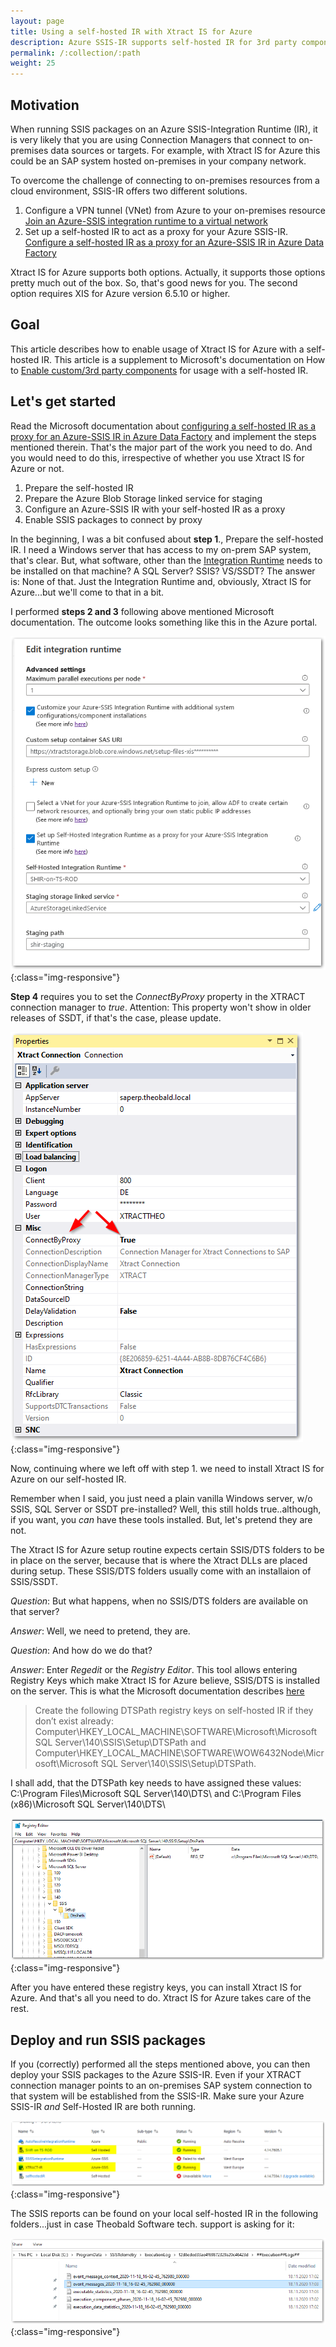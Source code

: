 ```yaml
---
layout: page
title: Using a self-hosted IR with Xtract IS for Azure
description: Azure SSIS-IR supports self-hosted IR for 3rd party components
permalink: /:collection/:path
weight: 25
---
```



## Motivation
When running SSIS packages on an Azure SSIS-Integration Runtime (IR), it is very likely that you are using Connection Managers that connect to on-premises data sources or targets. For example, with Xtract IS for Azure this could be an SAP system hosted on-premises in your company network.

To overcome the challenge of connecting to on-premises resources from a cloud environment, SSIS-IR offers two different solutions.

1. Configure a VPN tunnel (VNet) from Azure to your on-premises resource [Join an Azure-SSIS integration runtime to a virtual network](https://docs.microsoft.com/en-us/azure/data-factory/join-azure-ssis-integration-runtime-virtual-network)
2. Set up a self-hosted IR to act as a proxy for your Azure SSIS-IR. [Configure a self-hosted IR as a proxy for an Azure-SSIS IR in Azure Data Factory](https://docs.microsoft.com/en-us/azure/data-factory/self-hosted-integration-runtime-proxy-ssis)

Xtract IS for Azure supports both options. Actually, it supports those options pretty much out of the box. So, that's good news for you. The second option requires XIS for Azure version 6.5.10 or higher.

## Goal
This article describes how to enable usage of Xtract IS for Azure with a self-hosted IR. This article is a supplement to Microsoft's documentation on How to [Enable custom/3rd party components](https://docs.microsoft.com/en-us/azure/data-factory/self-hosted-integration-runtime-proxy-ssis#enable-custom3rd-party-components) for usage with a self-hosted IR. 

## Let's get started
Read the Microsoft documentation about [configuring a self-hosted IR as a proxy for an Azure-SSIS IR in Azure Data Factory](https://docs.microsoft.com/en-us/azure/data-factory/self-hosted-integration-runtime-proxy-ssis) and implement the steps mentioned therein. That's the major part of the work you need to do. And you would need to do this, irrespective of whether you use Xtract IS for Azure or not.
 
1. Prepare the self-hosted IR
2. Prepare the Azure Blob Storage linked service for staging
3. Configure an Azure-SSIS IR with your self-hosted IR as a proxy
4. Enable SSIS packages to connect by proxy

In the beginning, I was a bit confused about **step 1**., Prepare the self-hosted IR. I need a Windows server that has access to my on-prem SAP system, that's clear. But, what software, other than the [Integration Runtime](https://www.microsoft.com/en-us/download/details.aspx?id=39717) needs to be installed on that machine? A SQL Server? SSIS? VS/SSDT? The answer is: None of that. Just the Integration Runtime and, obviously, Xtract IS for Azure...but we'll come to that in a bit.

I performed **steps 2 and 3** following above mentioned Microsoft documentation. The outcome looks something like this in the Azure portal.
 
![Configure_SSIS-IR_for_SHIR](/img/contents/XISforAzure_SHIR_1.png){:class="img-responsive"}

**Step 4** requires you to set the *ConnectByProxy* property in the XTRACT connection manager to *true*. Attention: This property won't show in older releases of SSDT, if that's the case, please update.

![ConnectByProxy](/img/contents/XISforAzure_SHIR_proxy.png){:class="img-responsive"}

Now, continuing where we left off with step 1. we need to install Xtract IS for Azure on our self-hosted IR. 

Remember when I said, you just need a plain vanilla Windows server, w/o SSIS, SQL Server or SSDT pre-installed? Well, this still holds true..although, if you want, you *can* have these tools installed. But, let's pretend they are not.

The Xtract IS for Azure setup routine expects certain SSIS/DTS folders to be in place on the server, because that is where the Xtract DLLs are placed during setup. These SSIS/DTS folders usually come with an installaion of SSIS/SSDT.

*Question*: But what happens, when no SSIS/DTS folders are available on that server?

*Answer*: Well, we need to pretend, they are. 

*Question*: And how do we do that?


*Answer*: Enter *Regedit* or the *Registry Editor*. This tool allows entering Registry Keys which make Xtract IS for Azure believe, SSIS/DTS is installed on the server. This is what the Microsoft documentation describes [here](https://docs.microsoft.com/en-us/azure/data-factory/self-hosted-integration-runtime-proxy-ssis#enable-custom3rd-party-components)

>Create the following DTSPath registry keys on self-hosted IR if they don’t exist already: Computer\HKEY_LOCAL_MACHINE\SOFTWARE\Microsoft\Microsoft SQL Server\140\SSIS\Setup\DTSPath and Computer\HKEY_LOCAL_MACHINE\SOFTWARE\WOW6432Node\Microsoft\Microsoft SQL Server\140\SSIS\Setup\DTSPath.

I shall add, that the DTSPath key needs to have assigned these values:
C:\Program Files\Microsoft SQL Server\140\DTS\ and C:\Program Files (x86)\Microsoft SQL Server\140\DTS\ 


![Regedit](/img/contents/XISforAzure_SHIR_regedit.png){:class="img-responsive"}


After you have entered these registry keys, you can install Xtract IS for Azure. And that's all you need to do. Xtract IS for Azure takes care of the rest.

## Deploy and run SSIS packages
If you (correctly) performed all the steps mentioned above, you can then deploy your SSIS packages to the Azure SSIS-IR. Even if your XTRACT connection manager points to an on-premises SAP system connection to that system will be established from the SSIS-IR. Make sure your Azure SSIS-IR *and* Self-Hosted IR are both running.

![Azure_IRs](/img/contents/XISforAzure_SHIR_2.png){:class="img-responsive"}

The SSIS reports can be found on your local self-hosted IR in the following folders...just in case Theobald Software tech. support is asking for it:

![Logs](/img/contents/XISforAzure_SHIR_log.png){:class="img-responsive"}





